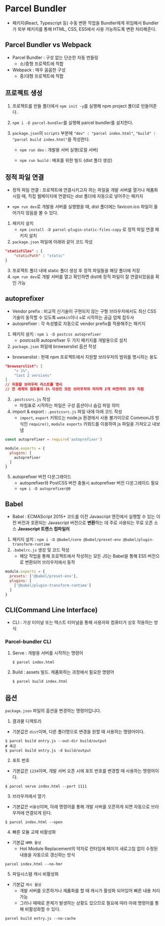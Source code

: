 # Parcel Bundler

* 패키지(React, Typescript 등) 수동 변환 작업을 Bundler에게 위임해서 Bundler가 외부 패키지를 통해 HTML, CSS, ES5에서 사용 가능하도록 변환 처리해준다.



## Parcel Bundler vs Webpack

* Parcel Bundler : 구성 없는 단순한 자동 번들링
  * 소/중형 프로젝트에 적합
* Webpack : 매우 꼼꼼한 구성
  * 중/대형 프로젝트에 적합



## 프로젝트 생성

1.  프로젝트를 만들 폴더에서 `npm init -y`를 실행해 npm project 폴더로 만들어준다.

2. `npm i -D parcel-bundler`를 실행해 parcel bundler를 설치한다.

3. `package.json`의 `scripts` 부분에 `"dev" : "parcel index.html"`, `"build" : "parcel build index.html"`을 작성한다.

   * `npm run dev` : 개발용 서버 실행(로컬 서버)

   * `npm run build` : 배포를 위한 빌드 (dist 폴더 생성)



## 정적 파일 연결

* 정적 파일 연결 : 프로젝트에 연결시키고자 하는 파일을 개발 서버를 열거나 제품화 시킬 때, 직접 웹페이지에 연결되는 dist 폴더에 자동으로 넣어주는 패키지

* `npm run dev`로 개발용 서버를 실행했을 때, dist 폴더에는 favicon.ico 파일이 들어가지 않음을 볼 수 있다.

1. 패키지 설치
   * `npm install -D parcel-plugin-static-files-copy` 로 정적 파일 연결 패키지 설치
2. `package.json` 파일에 아래와 같이 코드 작성

```json
"staticFiles" : {
    "staticPath" : "static"
}
```

3. 프로젝트 폴더 내에 static 폴더 생성 후 정적 파일들을 해당 폴더에 저장
4. `npm run dev`로 개발 서버를 열고 확인하면 dist에 정적 파일이 잘 연결되었음을 확인 가능





## autoprefixer

* Vendor prefix : 비교적 신기술이 구현되지 않는 구형 브라우저에서도 최신 CSS 기술이 동작할 수 있도록 `webkit`이나 `o`로 시작하는 공급 업체 접두사
* autoprefixer : 각 속성별로 자동으로 vendor prefix를 적용해주는 패키지



1. 패키지 설치 : `npm i -D postcss autoprefixer` 
   * postcss와 autoprefixer 두 가지 패키지를 개발용으로 설치
2.  `package.json` 파일에 browserslist 옵션 작성
   * browserslist : 현재 npm 프로젝트에서 지원할 브라우저의 범위를 명시하는 용도

```json
"browserslist": [
    "> 1%",
    "last 2 versions"
]
// 지원할 브라우저 리스트를 명시
// 전 세계의 점유율이 1% 이상인 모든 브라우저의 마지막 2개 버전까지 모두 지원
```

3. `.postcssrc.js` 작성
   * 마침표로 시작하는 파일은 구성 옵션이나 숨김 파일 의미
4. import & export : `.postcssrc.js` 파일 내에 아래 코드 작성
   * `import`, `export` 키워드는 node.js 환경에서 사용 불가이므로 CommonJS 방식인 `require()`, `module exports` 키워드를 이용하여 js 파일을 가져오고 내보냄

```javascript
const autoprefixer = require('autoprefixer')

module.exports = {
  plugins: [
    autoprefixer
  ]
}
```

5. autoprefixer 버전 다운그레이드
   * autoprefixer와 PostCSS 버전 충돌시 autoprefixer 버전 다운그레이드 필요
   * `npm i -D autoprefixer@9`





## Babel

* Babel : ECMAScript 2015+ 코드를 이전 Javascript 엔진에서 실행할 수 있는 이전 버전과 호환되는 Javascript 버전으로 **변환**하는 데 주로 사용되는 무료 오픈 소스 **Javascript 트랜스 컴파일러**



1. 패키지 설치 : `npm i -D @babel/core @babel/preset-env @babel/plugin-transform-runtime`
2. `.babelrc.js` 생성 및 코드 작성
   * 해당 작업을 통해 프로젝트에서 작성하는 모든 JS는 Babel을 통해 ES5 버전으로 변환되어 브라우저에서 동작

```javascript
module.exports = {
  presets: ['@babel/preset-env'],
  plugins: [
    ['@babel/plugin-transform-runtime']
  ]
}
```





## CLI(Command Line Interface)

* CLI : 가상 터미널 또는 텍스트 터미널을 통해 사용자와 컴퓨터가 상호 작용하는 방식



### Parcel-bundler CLI

1. Serve : 개발용 서버를 시작하는 명령어

   `$ parcel index.html`

2. Build : assets 빌드. 제품화하는 과정에서 필요한 명령어

   `$ parcel build index.html`



## 옵션

`package.json` 파일의 옵션을 변경하는 명령어입니다.

1. 결과물 디렉토리

* 기본값은 `dist`이며, 다른 폴더명으로 변경을 원할 때 사용하는 명령어이다.

```null
$ parcel build entry.js --out-dir build/output
# 혹은
$ parcel build entry.js -d build/output
```



2. 포트 번호

* 기본값은 `1234`이며, 개발 서버 오픈 시에 포트 번호를 변경할 때 사용하는 명령어이다.

```null
$ parcel serve index.html --port 1111
```



3. 브라우저에서 열기

* 기본값은 `비활성`이며, 아래 명령어를 통해 개발 서버를 오픈하게 되면 자동으로 브라우저에 연결되게 된다.

```null
$ parcel index.html --open
```



4. 빠른 모듈 교체 비활성화

* 기본값 `HMR 활성`
  * Hot Module Replacement의 약자로 런타임에 페이지 새로고침 없이 수정된 내용을 자동으로 갱신하는 방식

```null
parcel index.html --no-hmr
```



5. 파일시스템 캐시 비활성화

* 기본값 `캐시 활성`
  * 개발 서버를 오픈하거나 제품화를 할 때 캐시가 활성화 되어있어 빠른 내용 처리 가능
  * 그러나 때때로 문제가 발생하는 상황도 있으므로 필요에 따라 아래 명령어를 통해 비활성화할 수 있다.

```null
parcel build entry.js --no-cache
```